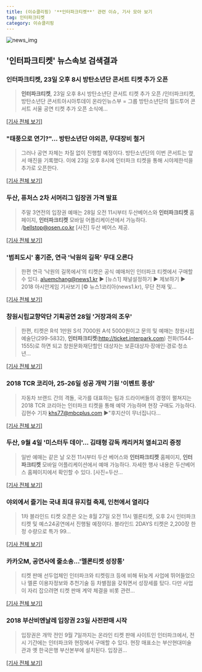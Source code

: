 ```yaml
---
title: (이슈클리핑) '**인터파크티켓**' 관련 이슈, 기사 모아 보기
tag: 인터파크티켓
category: 이슈클리핑
---
```

![news_img](https://user-images.githubusercontent.com/42597476/44507050-1206f400-a6e4-11e8-8d98-7ffbfebb353f.png)

## **'**인터파크티켓**'** 뉴스속보 검색결과
### **인터파크티켓**, 23일 오후 8시 방탄소년단 콘서트 티켓 추가 오픈

>**인터파크티켓**, 23일 오후 8시 방탄소년단 콘서트 티켓 추가 오픈 /인터파크티켓, 방탄소년단 콘서트아시아투데이 온라인뉴스부 = 그룹 방탄소년단의 월드투어 콘서트 서울 공연 티켓 추가 오픈 소식에...

[[기사 전체 보기]](http://www.asiatoday.co.kr/view.php?key=20180823001954412)

### "태풍으로 연기?"… 방탄소년단 야외콘, 무대장비 철거

>그러나 공연 자체는 차질 없이 진행할 예정이다. 방탄소년단의 이번 콘서트는 앞서 매진을 기록했다. 이에 23일 오후 8시에 인터파크 티켓을 통해 시야제한석을 추가로 오픈한다.

[[기사 전체 보기]](http://www.youngnong.co.kr/news/articleView.html?idxno=14798)

### 두산, 퓨처스 2차 서머리그 입장권 가격 발표

>주말 3연전의 입장권 예매는 28일 오전 11시부터 두산베어스와 **인터파크티켓** 홈페이지, **인터파크티켓** 모바일 어플리케이션에서 가능하다. /bellstop@osen.co.kr [사진] 두산 베어스 제공. 

[[기사 전체 보기]](http://www.osen.co.kr/article/G1110973655)

### '범죄도시' 홍기준, 연극 '낙원의 길목' 무대 오른다

>한편 연극 ‘낙원의 길목에서’의 티켓은 공식 예매처인 인터파크 티켓에서 구매할 수 있다. aluemchang@news1.kr ▶ [뉴스1] 채널설정하기 ▶ 제보하기 ▶ 2018 아시안게임 기사보기 [© 뉴스1코리아(news1.kr), 무단 전재 및...

[[기사 전체 보기]](http://news1.kr/articles/?3405920)

### 창원시립교향악단 기획공연 28일 '거장과의 조우'

>한편, 티켓은 R석 1만원 S석 7000원 A석 5000원이고 문의 및 예매는 창원시립예술단(299-5832), **인터파크티켓**(http://ticket.interpark.com) 전화(1544-1555)로 하면 되고 창원문화재단할인 대상자는 보훈대상자·장애인·경로·청소년...

[[기사 전체 보기]](http://www.gndomin.com/news/articleView.html?idxno=179661)

### 2018 TCR 코리아, 25-26일 성공 개막 기원 '이벤트 풍성'

>자동차 브랜드 간의 격돌, 국가를 대표하는 팀과 드라이버들의 경쟁이 펼쳐지는 2018 TCR 코리아는 인터파크 티켓을 통해 예약 가능하며 현장 구매도 가능하다.   김현수 기자 khs77@mbcplus.com ▶"후지산이 무너집니다...

[[기사 전체 보기]](http://www.mbcsportsplus.com/news/?mode=view&cate=33&b_idx=99885147)

### 두산, 9월 4일 '미스터두 데이'… 김태형 감독 캐리커처 열쇠고리 증정

>일반 예매는 같은 날 오전 11시부터 두산 베어스와 **인터파크티켓** 홈페이지, **인터파크티켓** 모바일 어플리케이션에서 예매 가능하다. 자세한 행사 내용은 두산베어스 홈페이지에서 확인할 수 있다. [사진=두산...

[[기사 전체 보기]](http://www.mydaily.co.kr/new_yk/html/read.php?newsid=201808231535804146&ext=na)

### 야외에서 즐기는 국내 최대 뮤지컬 축제, 인천에서 열리다

>1차 블라인드 티켓 오픈은 오는 8월 27일 오전 11시 멜론티켓, 오후 2시 인터파크 티켓 및 예스24공연에서 진행될 예정이다. 블라인드 2DAYS 티켓은 2,200장 한정 수량으로 특가 99...

[[기사 전체 보기]](http://ch.yes24.com/Article/View/36816)

### 카카오M, 공연사에 줄소송…'멜론티켓 성장통'

>티켓 판매 선두업체인 인터파크와 티켓링크 등에 비해 뒤늦게 사업에 뛰어들었으나 멜론 이용자정보와 추천기술 등 차별점을 갖춰면서 성장세를 탔다. 다만 사업이 자리 잡으려면 티켓 판매 계약 체결을 비롯 관련...

[[기사 전체 보기]](http://news.bizwatch.co.kr/article/mobile/2018/08/23/0019/naver)

### 2018 부산비엔날레 입장권 23일 사전판매 시작

>입장권은 개막 전인 9월 7일까지는 온라인 티켓 판매 사이트인 인터파크에서, 전시 기간에는 인터파크와 현장에서 구매할 수 있다. 현장 매표소는 부산현대미술관과 옛 한국은행 부산본부에 설치된다. 입장권...

[[기사 전체 보기]](http://app.yonhapnews.co.kr/YNA/Basic/SNS/r.aspx?c=AKR20180823043700051&did=1195m)


